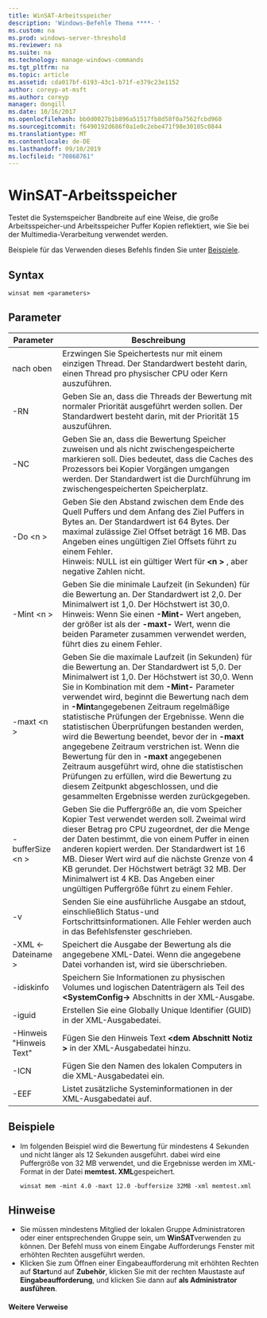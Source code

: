 ```yaml
---
title: WinSAT-Arbeitsspeicher
description: 'Windows-Befehle Thema ****- '
ms.custom: na
ms.prod: windows-server-threshold
ms.reviewer: na
ms.suite: na
ms.technology: manage-windows-commands
ms.tgt_pltfrm: na
ms.topic: article
ms.assetid: cda017bf-6193-43c1-b71f-e379c23e1152
author: coreyp-at-msft
ms.author: coreyp
manager: dongill
ms.date: 10/16/2017
ms.openlocfilehash: bb0d0027b1b896a51517fb8d58f0a7562fcbd960
ms.sourcegitcommit: f6490192d686f0a1e0c2ebe471f98e30105c0844
ms.translationtype: MT
ms.contentlocale: de-DE
ms.lasthandoff: 09/10/2019
ms.locfileid: "70868761"
---
```

# <a name="winsat-mem"></a>WinSAT-Arbeitsspeicher



Testet die Systemspeicher Bandbreite auf eine Weise, die große Arbeitsspeicher-und Arbeitsspeicher Puffer Kopien reflektiert, wie Sie bei der Multimedia-Verarbeitung verwendet werden.

Beispiele für das Verwenden dieses Befehls finden Sie unter [Beispiele](#BKMK_examples).

## <a name="syntax"></a>Syntax

```
winsat mem <parameters>
```

## <a name="parameters"></a>Parameter

|Parameter|Beschreibung|
|---------|-----------|
|nach oben|Erzwingen Sie Speichertests nur mit einem einzigen Thread. Der Standardwert besteht darin, einen Thread pro physischer CPU oder Kern auszuführen.|
|-RN|Geben Sie an, dass die Threads der Bewertung mit normaler Priorität ausgeführt werden sollen. Der Standardwert besteht darin, mit der Priorität 15 auszuführen.|
|-NC|Geben Sie an, dass die Bewertung Speicher zuweisen und als nicht zwischengespeicherte markieren soll. Dies bedeutet, dass die Caches des Prozessors bei Kopier Vorgängen umgangen werden. Der Standardwert ist die Durchführung im zwischengespeicherten Speicherplatz.|
|-Do \<n >|Geben Sie den Abstand zwischen dem Ende des Quell Puffers und dem Anfang des Ziel Puffers in Bytes an. Der Standardwert ist 64 Bytes. Der maximal zulässige Ziel Offset beträgt 16 MB. Das Angeben eines ungültigen Ziel Offsets führt zu einem Fehler.</br>Hinweis: NULL ist ein gültiger Wert für  **\<n >** , aber negative Zahlen nicht.|
|-Mint \<n >|Geben Sie die minimale Laufzeit (in Sekunden) für die Bewertung an. Der Standardwert ist 2,0. Der Minimalwert ist 1,0. Der Höchstwert ist 30,0.</br>Hinweis: Wenn Sie einen **-Mint-** Wert angeben, der größer ist als der **-maxt-** Wert, wenn die beiden Parameter zusammen verwendet werden, führt dies zu einem Fehler.|
|-maxt \<n >|Geben Sie die maximale Laufzeit (in Sekunden) für die Bewertung an. Der Standardwert ist 5,0. Der Minimalwert ist 1,0. Der Höchstwert ist 30,0. Wenn Sie in Kombination mit dem **-Mint-** Parameter verwendet wird, beginnt die Bewertung nach dem in **-Mint**angegebenen Zeitraum regelmäßige statistische Prüfungen der Ergebnisse. Wenn die statistischen Überprüfungen bestanden werden, wird die Bewertung beendet, bevor der in **-maxt** angegebene Zeitraum verstrichen ist. Wenn die Bewertung für den in **-maxt** angegebenen Zeitraum ausgeführt wird, ohne die statistischen Prüfungen zu erfüllen, wird die Bewertung zu diesem Zeitpunkt abgeschlossen, und die gesammelten Ergebnisse werden zurückgegeben.|
|-bufferSize \<n >|Geben Sie die Puffergröße an, die vom Speicher Kopier Test verwendet werden soll. Zweimal wird dieser Betrag pro CPU zugeordnet, der die Menge der Daten bestimmt, die von einem Puffer in einen anderen kopiert werden. Der Standardwert ist 16 MB. Dieser Wert wird auf die nächste Grenze von 4 KB gerundet. Der Höchstwert beträgt 32 MB. Der Minimalwert ist 4 KB. Das Angeben einer ungültigen Puffergröße führt zu einem Fehler.|
|-v|Senden Sie eine ausführliche Ausgabe an stdout, einschließlich Status-und Fortschrittsinformationen. Alle Fehler werden auch in das Befehlsfenster geschrieben.|
|-XML \<-Dateiname >|Speichert die Ausgabe der Bewertung als die angegebene XML-Datei. Wenn die angegebene Datei vorhanden ist, wird sie überschrieben.|
|-idiskinfo|Speichern Sie Informationen zu physischen Volumes und logischen Datenträgern als Teil des  **\<SystemConfig->** Abschnitts in der XML-Ausgabe.|
|-iguid|Erstellen Sie eine Globally Unique Identifier (GUID) in der XML-Ausgabedatei.|
|-Hinweis "Hinweis Text"|Fügen Sie den Hinweis Text  **\<dem Abschnitt Notiz >** in der XML-Ausgabedatei hinzu.|
|-ICN|Fügen Sie den Namen des lokalen Computers in die XML-Ausgabedatei ein.|
|-EEF|Listet zusätzliche Systeminformationen in der XML-Ausgabedatei auf.|

## <a name="BKMK_examples"></a>Beispiele

- Im folgenden Beispiel wird die Bewertung für mindestens 4 Sekunden und nicht länger als 12 Sekunden ausgeführt. dabei wird eine Puffergröße von 32 MB verwendet, und die Ergebnisse werden im XML-Format in der Datei **memtest. XML**gespeichert.  
  ```
  winsat mem -mint 4.0 -maxt 12.0 -buffersize 32MB -xml memtest.xml
  ```

## <a name="remarks"></a>Hinweise

-   Sie müssen mindestens Mitglied der lokalen Gruppe Administratoren oder einer entsprechenden Gruppe sein, um **WinSAT**verwenden zu können. Der Befehl muss von einem Eingabe Aufforderungs Fenster mit erhöhten Rechten ausgeführt werden.
-   Klicken Sie zum Öffnen einer Eingabeaufforderung mit erhöhten Rechten auf **Start**und auf **Zubehör**, klicken Sie mit der rechten Maustaste auf **Eingabeaufforderung**, und klicken Sie dann auf **als Administrator ausführen**.

#### <a name="additional-references"></a>Weitere Verweise

